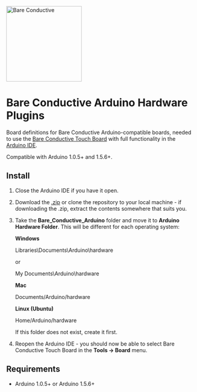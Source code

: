 <a href="http://www.bareconductive.com/"><img src="https://www.dropbox.com/s/5c4yatkrnqqbgrm/BareConductive.LOGO_553x221.jpg?dl=1" width="200px" alt="Bare Conductive" /></a>

# Bare Conductive Arduino Hardware Plugins

Board definitions for Bare Conductive Arduino-compatible boards, needed to use the [Bare Conductive Touch Board](http://www.bareconductive.com/touch-board) with full functionality in the [Arduino IDE](http://arduino.cc/en/main/software). 

Compatible with Arduino 1.0.5+ and 1.5.6+.


## Install

1. Close the Arduino IDE if you have it open.
1. Download the [.zip](./archive/master.zip) or clone the repository to your local machine - if downloading the .zip, extract the contents somewhere that suits you.
1. Take the **Bare_Conductive_Arduino** folder and move it to **Arduino Hardware Folder**. This will be different for each operating system: 

	**Windows**
	
	Libraries\\Documents\\Arduino\\hardware
	
	or
	
	My Documents\\Arduino\\hardware
	
	**Mac**
	
	Documents/Arduino/hardware
	
	**Linux (Ubuntu)**
	
	Home/Arduino/hardware


	If this folder does not exist, create it first.
1. Reopen the Arduino IDE - you should now be able to select Bare Conductive Touch Board in the **Tools -> Board** menu.




## Requirements

* Arduino 1.0.5+ or Arduino 1.5.6+